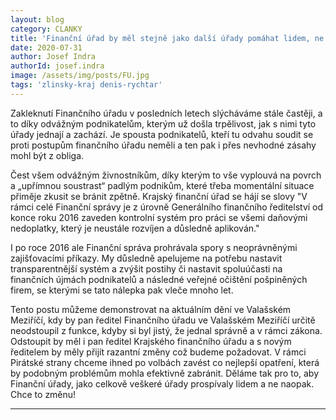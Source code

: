 ```yaml
---
layout: blog
category: CLANKY
title: 'Finanční úřad by měl stejně jako další úřady pomáhat lidem, ne jim škodit, tvrdí zastupitel Valašského Meziříčí, Denis Rychtar'
date: 2020-07-31
author: Josef Indra
authorId: josef.indra
image: /assets/img/posts/FU.jpg
tags: 'zlinsky-kraj denis-rychtar'
---
```

Zakleknutí Finančního úřadu v posledních letech slýcháváme stále častěji, a to díky odvážným podnikatelům, kterým už došla trpělivost, jak s nimi tyto úřady jednají a zachází. Je spousta podnikatelů, kteří tu odvahu soudit se proti postupům finančního úřadu neměli a ten pak i přes nevhodné zásahy mohl být z obliga. 

Čest všem odvážným živnostníkům, díky kterým to vše vyplouvá na povrch a „upřímnou soustrast“ padlým podnikům, které třeba momentální situace přiměje zkusit se bránit zpětně. Krajský finanční úřad se hájí se slovy "V rámci celé Finanční správy je z úrovně Generálního finančního ředitelství od konce roku 2016 zaveden kontrolní systém pro práci se všemi daňovými nedoplatky, který je neustále rozvíjen a důsledně aplikován." 

I po roce 2016 ale Finanční správa prohrávala spory s neoprávněnými zajišťovacími příkazy. My důsledně apelujeme na potřebu nastavit transparentnější systém a zvýšit postihy či nastavit spoluúčasti na finančních újmách podnikatelů a následné veřejné očištění pošpiněných firem, se kterými se tato nálepka pak vleče mnoho let. 

Tento postu můžeme demonstrovat na aktuálním dění ve Valašském Meziříčí, kdy by pan ředitel Finančního úřadu ve Valašském Meziříčí určitě neodstoupil z funkce, kdyby si byl jistý, že jednal správně a v rámci zákona. Odstoupit by měl i pan ředitel Krajského finančního úřadu a s novým ředitelem by měly přijít razantní změny což budeme požadovat.  V rámci Pirátské strany chceme ihned po volbách zavést co nejlepší opatření, která by podobným problémům mohla efektivně zabránit. Děláme tak pro to, aby Finanční úřady, jako celkově veškeré úřady prospívaly lidem a ne naopak. Chce to změnu!

---
